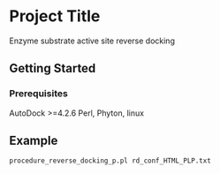 # Project Title

Enzyme substrate active site reverse docking

## Getting Started


### Prerequisites

AutoDock >=4.2.6
Perl, Phyton, linux

## Example

```
procedure_reverse_docking_p.pl rd_conf_HTML_PLP.txt
```

